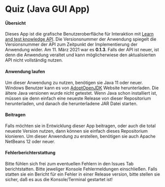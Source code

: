 # Quiz (Java GUI App)
#### Übersicht
Dieses App ist die grafische Benutzeroberfläche für Interaktion mit [Learn and test knowledge API](https://learnandtest.herokuapp.com/api-docs/). Die Versionsnummer der Anwendung spiegelt die Versionsnummer der API zum Zeitpunkt der Implementierung der Anwendung wider. Am 11. März 2021 war es **0.1.3**. Falls der API ist neuer, ist denn die Anwendung veraltet und kann möglicherwiese den aktualisierten API nicht vollständig nutzen.
#### Anwendung laufen
Um dieser Anwendung zu nutzen, benötigen sie Java 11 oder neuer. Windows Benutzer kann es von [AdoptOpenJDK](https://adoptopenjdk.net) Website herunterladen. Die ältere Java versionen wurde nicht getestet. Wenn Java schon installiert ist, müssen sie denn einfach eine neueste Release von dieser Repositorium herunterladen, und danach die herunterladene JAR Datei starten.
#### Beitragen
Falls möchten sie in Entwicklung dieser App beitragen, oder auch die total neueste Version nutzen, dann können sie einfach dieses Repositorium klonieren. Um dieser Anwendung zu erstellen, benötigen sie auch Apache NetBeans 12 oder neuer.
#### Fehlerberichterstattung
Bitte fühlen sich frei zum eventuellen Fehlern in den Issues Tab berichtstatten. Bitte jeweliger Konsole Fehlermeldungen einschließen. Falls statten sie ein Bericht für ein Fehler in einer Release version, bitte stellen sie sicher, daß es aus die Konsole/Terminal gestartet ist!
